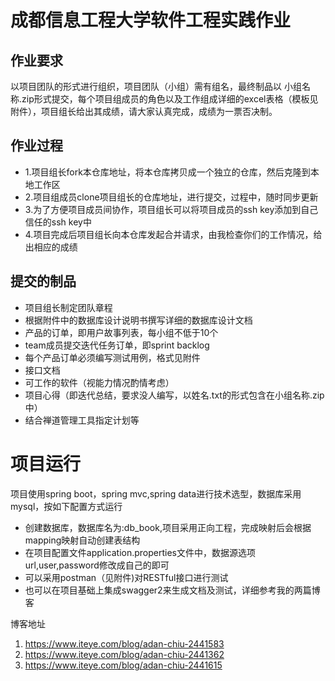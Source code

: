 # 成都信息工程大学软件工程实践作业
## 作业要求
以项目团队的形式进行组织，项目团队（小组）需有组名，最终制品以 小组名称.zip形式提交，每个项目组成员的角色以及工作组成详细的excel表格（模板见附件），项目组长给出其成绩，请大家认真完成，成绩为一票否决制。
## 作业过程
- 1.项目组长fork本仓库地址，将本仓库拷贝成一个独立的仓库，然后克隆到本地工作区
- 2.项目组成员clone项目组长的仓库地址，进行提交，过程中，随时同步更新
- 3.为了方便项目成员间协作，项目组长可以将项目成员的ssh key添加到自己信任的ssh key中
- 4.项目完成后项目组长向本仓库发起合并请求，由我检查你们的工作情况，给出相应的成绩
## 提交的制品
- 项目组长制定团队章程
- 根据附件中的数据库设计说明书撰写详细的数据库设计文档
- 产品的订单，即用户故事列表，每小组不低于10个
- team成员提交迭代任务订单，即sprint backlog
- 每个产品订单必须编写测试用例，格式见附件
- 接口文档
- 可工作的软件（视能力情况酌情考虑）
- 项目心得（即迭代总结，要求没人编写，以姓名.txt的形式包含在小组名称.zip中）
- 结合禅道管理工具指定计划等
# 项目运行
项目使用spring boot，spring mvc,spring data进行技术选型，数据库采用mysql，按如下配置方式运行
- 创建数据库，数据库名为:db_book,项目采用正向工程，完成映射后会根据mapping映射自动创建表结构
- 在项目配置文件application.properties文件中，数据源选项url,user,password修改成自己的即可
- 可以采用postman（见附件)对RESTful接口进行测试
- 也可以在项目基础上集成swagger2来生成文档及测试，详细参考我的两篇博客

博客地址
1. https://www.iteye.com/blog/adan-chiu-2441583
2. https://www.iteye.com/blog/adan-chiu-2441362
3. https://www.iteye.com/blog/adan-chiu-2441615
